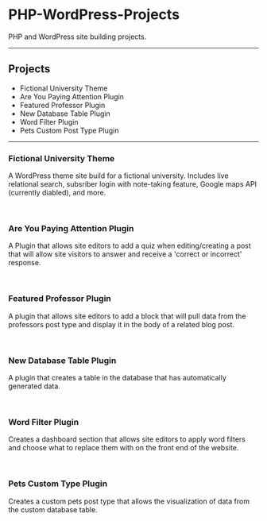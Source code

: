 # PHP-WordPress-Projects
PHP and WordPress site building projects. 
<hr>
<h2>Projects</h2>
  <ul>
    <li>Fictional University Theme</li>
    <li>Are You Paying Attention Plugin</li>
    <li>Featured Professor Plugin</li>
    <li>New Database Table Plugin</li>
    <li>Word Filter Plugin</li>
    <li>Pets Custom Post Type Plugin</li>
  </ul>
  <hr>
  <h3>Fictional University Theme</h3>
  <p>A WordPress theme site build for a fictional university. Includes live relational search, subsriber login with note-taking feature, Google maps API (currently diabled), and more.</p><br>
  <h3>Are You Paying Attention Plugin</h3>
  <p>A Plugin that allows site editors to add a quiz when editing/creating a post that will allow site visitors to answer and receive a 'correct or incorrect' response.</p><br>
  <h3>Featured Professor Plugin</h3>
  <p>A plugin that allows site editors to add a block that will pull data from the professors post type and display it in the body of a related blog post.</p><br>
  <h3>New Database Table Plugin</h3>
  <p>A plugin that creates a table in the database that has automatically generated data.</p><br>
  <h3>Word Filter Plugin</h3>
  <p>Creates a dashboard section that allows site editors to apply word filters and choose what to replace them with on the front end of the website.</p><br>
  <h3>Pets Custom Type Plugin</h3>
  <p>Creates a custom pets post type that allows the visualization of data from the custom database table.</p>
